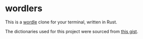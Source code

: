 # wordlers

This is a [wordle](https://www.nytimes.com/games/wordle) clone for your terminal, written in Rust.

The dictionaries used for this project were sourced from [this gist](https://gist.github.com/scholtes/94f3c0303ba6a7768b47583aff36654d).
